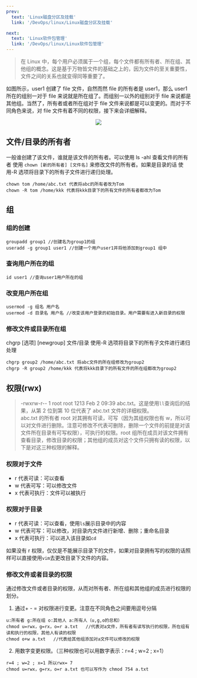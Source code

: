 ```yaml
---
prev:
  text: 'Linux磁盘分区及挂载'
  link: '/DevOps/linux/Linux磁盘分区及挂载'

next:
  text: 'Linux软件包管理'
  link: '/DevOps/linux/Linux软件包管理'
---
```


> 在 Linux 中，每个用户必须属于一个组，每个文件都有所有者、所在组、其他组的概念。这是基于万物皆文件的基础之上的，因为文件的至关重要性，文件之间的关系也就变得同等重要了。

如图所示，user1 创建了 file 文件，自然而然 file 的所有者是 user1，那么 user1 所在的组别一对于 file 来说就是所在组了。而组别一以外的组别对于 file 来说都是其他组。当然了，所有者或者所在组对于 file 文件来说都是可以变更的。而对于不同角色来说，对 file 文件有着不同的权限，接下来会详细解释。

<p align="center">
  <img src="https://pic.imgdb.cn/item/661deea30ea9cb1403ab411f.png" />
</p>

## 文件/目录的所有者

一般谁创建了该文件，谁就是该文件的所有者。可以使用 ls -ahl 查看文件的所有者
使用 `chown [新的所有者] [文件名]` 来修改文件的所有者。如果是目录的话 使用-R 选项将目录下的所有子文件进行递归处理。

```shell
chown tom /home/abc.txt 代表将abc的所有者改为Tom
chown -R tom /home/kkk 代表将kkk目录下的所有文件的所有者都改为Tom
```

## 组

### 组的创建

```shell
groupadd group1 //创建名为group1的组
useradd -g group1 user1 //创建一个用户user1并将他添加到group1 组中
```

### 查询用户所在的组

```shell
id user1 //查询user1用户所在的组
```

### 改变用户所在组

```shell
usermod -g 组名 用户名
usermod -d 目录名 用户名 //改变该用户登录的初始目录。用户需要有进入新目录的权限
```

### 修改文件或目录所在组

chgrp [选项] [newgroup] 文件/目录 使用-R 选项将目录下的所有子文件进行递归处理

```shell
chgrp group2 /home/abc.txt 将abc文件的所在组修改为group2
chgrp -R group2 /home/kkk 代表将kkk目录下的所有文件的所在组都改为group2
```

## 权限(rwx)

> -rwxrw-r-- 1 root root 1213 Feb 2 09:39 abc.txt。这是使用`ll`查询后的结果，从第 2 位到第 10 位代表了 abc.txt 文件的详细权限。<br>
> abc.txt 的所有者 root 对其拥有可读，可写（因为其组权限也有 w，所以可以对文件进行删除。注意可修改不代表可删除，删除一个文件的前提是对该文件所在目录有可写权限），可执行的权限。root 组所在成员对该文件拥有查看目录，修改目录的权限；其他组的成员对这个文件只拥有读的权限，以下是对这三种权限的解释。

### 权限对于文件

- r 代表可读：可以查看
- w 代表可写：可以修改文件
- x 代表可执行：文件可以被执行

### 权限对于目录

- r 代表可读：可以查看，使用`ls`展示目录中的内容
- w 代表可写：可以修改，对目录内文件进行新增、删除；重命名目录
- x 代表可执行：可以进入该目录如`cd`

如果没有 r 权限，仅仅是不能展示目录下的文件，如果对目录拥有写的权限的话照样可以直接使用`vim`去更改目录下文件的内容。

### 修改文件或者目录的权限

通过修改文件或者目录的权限，从而对所有者、所在组和其他组的成员进行权限的划分。

1. 通过+ - = 对权限进行变更。注意在不同角色之间要用逗号分隔

```shell
u:所有者 g:所在组 o:其他人 a:所有人（u,g,o的总和）
chmod u=rwx，g=rx，o=r a.txt   //代表对a文件，所有者有读写执行的权限，所在组有读和执行的权限，其他人有读的权限
chmod o+w a.txt   //代表给其他组添加对a文件可以修改的权限
```

2. 用数字变更权限。（三种权限也可以用数字表示：r=4 ; w=2 ; x=1）

```shell
r=4 ; w=2 ; x=1 所以rwx= 7
chmod u=rwx，g=rx，o=r a.txt 也可以写作为 chmod 754 a.txt
```
